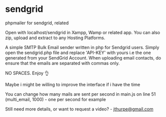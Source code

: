 # sendgrid
phpmailer for sendgrid, related

Open with localhost/sendgrid in Xampp, Wamp or related app.
You can also zip, upload and extract to any Hosting Platforms.

A simple SMTP Bulk Email sender written in php for Sendgrid users.
Simply open the sendgrid.php file and replace 'API-KEY' with yours i.e the one generated from your SendGrid Account.
When uploading email contacts, do ensure that the emails are separated with commas only. 

NO SPACES.
Enjoy 👌


Maybe i might be willing to improve the interface if i have the time


You can change how many mails are sent per second in main.js on line 51 (multi_email, 1000) - one per second for example

Still need more details, or want to request a video? - jthurpe@gmail.com 
